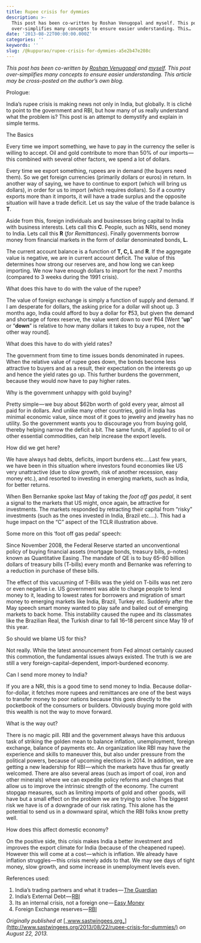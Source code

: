 ```yaml
---
title: Rupee crisis for dymmies
description: >-
  This post has been co-written by Roshan Venugopal and myself. This post
  over-simplifies many concepts to ensure easier understanding. This…
date: '2013-08-22T00:00:00.000Z'
categories: ''
keywords: ''
slug: /@kuppurao/rupee-crisis-for-dymmies-a5e2b47e208c
---
```


_This post has been co-written by_ [_Roshan Venugopal_](http://www.sastwingees.org/2013/08/22/rupee-crisis-for-dummies/twitter.com/roshanvenugopal) _and_ [_myself_](http://www.sastwingees.org/2013/08/22/rupee-crisis-for-dummies/kuppurao.com)_. This post over-simplifies many concepts to ensure easier understanding. This article may be cross-posted on the author’s own blog._

Prologue:

India’s rupee crisis is making news not only in India, but globally. It is cliché to point to the government and RBI, but how many of us really understand what the problem is? This post is an attempt to demystify and explain in simple terms.

The Basics

Every time we import something, we have to pay in the currency the seller is willing to accept. Oil and gold contribute to more than 50% of our imports — this combined with several other factors, we spend a lot of dollars.

Every time we export something, rupees are in demand (the buyers need them). So we get foreign currencies (primarily dollars or euros) in return. In another way of saying, we have to continue to export (which will bring us dollars), in order for us to import (which requires dollars). So if a country exports more than it imports, it will have a trade surplus and the opposite situation will have a trade deficit. Let us say the value of the trade balance is **T**.

Aside from this, foreign individuals and businesses bring capital to India with business interests. Lets call this **C**. People, such as NRIs, send money to India. Lets call this **R** (_for Remittances_). Finally governments borrow money from financial markets in the form of dollar denominated bonds, **L.**

The current account balance is a function of **T, C, L** and **R**. If the aggregate value is negative, we are in current account deficit. The value of this determines how strong our reserves are, and how long we can keep importing. We now have enough dollars to import for the next 7 months (compared to 3 weeks during the 1991 crisis).

What does this have to do with the value of the rupee?

The value of foreign exchange is simply a function of supply and demand. If I am desperate for dollars, the asking price for a dollar will shoot up. 3 months ago, India could afford to buy a dollar for ₹53, but given the demand and shortage of forex reserve, the value went down to over ₹64 \[Went “**up**” or “**down**” is relative to how many dollars it takes to buy a rupee, not the other way round\].

What does this have to do with yield rates?

The government from time to time issues bonds denominated in rupees. When the relative value of rupee goes down, the bonds become less attractive to buyers and as a result, their expectation on the interests go up and hence the yield rates go up. This further burdens the government, because they would now have to pay higher rates.

Why is the government unhappy with gold buying?

Pretty simple — we buy about $62bn worth of gold every year, almost all paid for in dollars. And unlike many other countries, gold in India has minimal economic value, since most of it goes to jewelry and jewelry has no utility. So the government wants you to discourage you from buying gold, thereby helping narrow the deficit a bit. The same funds, if applied to oil or other essential commodities, can help increase the export levels.

How did we get here?

We have always had debts, deficits, import burdens etc.…Last few years, we have been in this situation where investors found economies like US very unattractive (due to slow growth, risk of another recession, easy money etc.), and resorted to investing in emerging markets, such as India, for better returns.

When Ben Bernanke spoke last May of taking the _foot off gas pedal_, it sent a signal to the markets that US might, once again, be attractive for investments. The markets responded by retracting their capital from “risky” investments (such as the ones invested in India, Brazil etc.…). This had a huge impact on the “C” aspect of the TCLR illustration above.

Some more on this ‘foot off gas pedal’ speech:

Since November 2008, the Federal Reserve started an unconventional policy of buying financial assets (mortgage bonds, treasury bills, p-notes) known as Quantitative Easing .The mandate of QE is to buy 65–80 billion dollars of treasury bills (T-bills) every month and Bernanke was referring to a reduction in purchase of these bills.

The effect of this vacuuming of T-Bills was the yield on T-bills was net zero or even negative i.e. US government was able to charge people to lend money to it, leading to lowest rates for borrowers and migration of smart money to emerging markets like India, Brazil, Turkey etc. Suddenly after the May speech smart money wanted to play safe and bailed out of emerging markets to back home. This instability caused the rupee and its classmates like the Brazilian Real, the Turkish dinar to fall 16–18 percent since May 19 of this year.

So should we blame US for this?

Not really. While the latest announcement from Fed almost certainly caused this commotion, the fundamental issues always existed. The truth is we are still a very foreign-capital-dependent, import-burdened economy.

Can I send more money to India?

If you are a NRI, this is a good time to send money to India. Because dollar-for-dollar, it fetches more rupees and remittances are one of the best ways to transfer money to poor nations because this goes directly to the pocketbook of the consumers or builders. Obviously buying more gold with this wealth is not the way to move forward.

What is the way out?

There is no magic pill. RBI and the government always have this arduous task of striking the golden mean to balance inflation, unemployment, foreign exchange, balance of payments etc. An organization like RBI may have the experience and skills to maneuver this, but also under pressure from the political powers, because of upcoming elections in 2014. In addition, we are getting a new leadership for RBI — which the markets have thus far greatly welcomed. There are also several areas (such as import of coal, iron and other minerals) where we can expedite policy reforms and changes that allow us to improve the intrinsic strength of the economy. The current stopgap measures, such as limiting imports of gold and other goods, will have but a small effect on the problem we are trying to solve. The biggest risk we have is of a downgrade of our risk rating. This alone has the potential to send us in a downward spiral, which the RBI folks know pretty well.

How does this affect domestic economy?

On the positive side, this crisis makes India a better investment and improves the export climate for India (because of the cheapened rupee). However this will come at a cost — which is inflation. We already have inflation struggles — this crisis merely adds to that. We may see days of tight money, slow growth, and some increase in unemployment levels even.

References used:

1.  India’s trading partners and what it trades — [The Guardian](http://www.theguardian.com/news/datablog/2013/feb/22/cameron-india-trade-exports-imports-partners)
2.  India’s External Debt — [RBI](http://finmin.nic.in/reports/ind_ext_debt.asp)
3.  Its an internal crisis, not a foreign one — [Easy Money](http://teekhapan.wordpress.com/2013/08/21/rupee-at-64-its-a-swadeshi-crisis-not-a-foreign-one/)
4.  Foreign Exchange reserves — [RBI](http://www.rbi.org.in/scripts/WSSViewDetail.aspx?TYPE=Section&PARAM1=2)

_Originally published at_ [_www.sastwingees.org_](http://www.sastwingees.org/2013/08/22/rupee-crisis-for-dummies/) _on August 22, 2013._